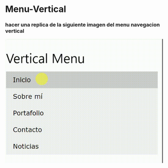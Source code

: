 # Menu-Vertical
### hacer una replica de la siguiente imagen del menu navegacion vertical
 ![Alt Text](assets/images/img1.gif)